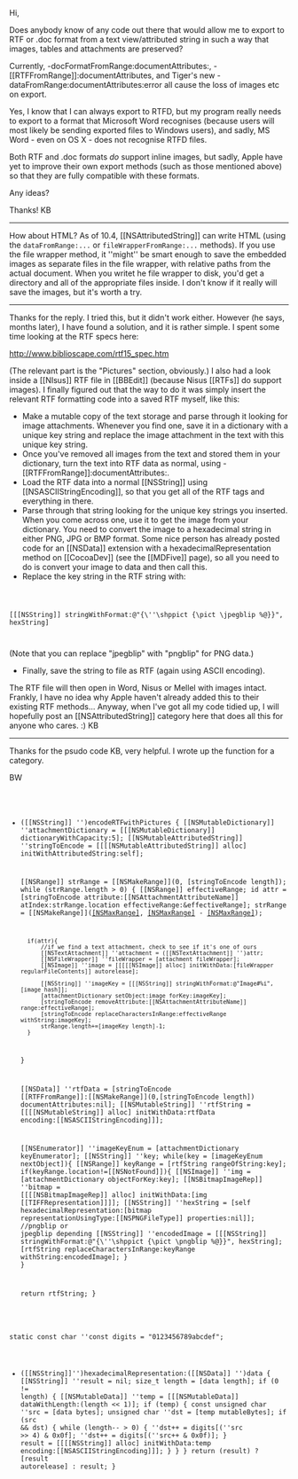 Hi,

Does anybody know of any code out there that would allow me to export to RTF or .doc format from a text view/attributed string in such a way that images, tables and attachments are preserved?

Currently, -docFormatFromRange:documentAttributes:, -[[RTFFromRange]]:documentAttributes, and Tiger's new -dataFromRange:documentAttributes:error all cause the loss of images etc on export.

Yes, I know that I can always export to RTFD, but my program really needs to export to a format that Microsoft Word recognises (because users will most likely be sending exported files to Windows users), and sadly, MS Word - even on OS X - does not recognise RTFD files.

Both RTF and .doc formats _do_ support inline images, but sadly, Apple have yet to improve their own export methods (such as those mentioned above) so that they are fully compatible with these formats.

Any ideas?

Thanks!
KB

----

How about HTML? As of 10.4, [[NSAttributedString]] can write HTML (using the <code>dataFromRange:...</code> or <code>fileWrapperFromRange:...</code> methods). If you use the file wrapper method, it ''might'' be smart enough to save the embedded images as separate files in the file wrapper, with relative paths from the actual document. When you writet he file wrapper to disk, you'd get a directory and all of the appropriate files inside. I don't know if it really will save the images, but it's worth a try.

----

Thanks for the reply. I tried this, but it didn't work either. However (he says, months later), I have found a solution, and it is rather simple. I spent some time looking at the RTF specs here:

http://www.biblioscape.com/rtf15_spec.htm

(The relevant part is the "Pictures" section, obviously.) I also had a look inside a [[NIsus]] RTF file in [[BBEdit]] (because Nisus [[RTFs]] do support images). I finally figured out that the way to do it was simply insert the relevant RTF formatting code into a saved RTF myself, like this:


* Make a mutable copy of the text storage and parse through it looking for image attachments. Whenever you find one, save it in a dictionary with a unique key string and replace the image attachment in the text with this unique key string.
* Once you've removed all images from the text and stored them in your dictionary, turn the text into RTF data as normal, using -[[RTFFromRange]]:documentAttributes:.
* Load the RTF data into a normal [[NSString]] using [[NSASCIIStringEncoding]], so that you get all of the RTF tags and everything in there.
* Parse through that string looking for the unique key strings you inserted. When you come across one, use it to get the image from your dictionary. You need to convert the image to a hexadecimal string in either PNG, JPG or BMP format. Some nice person has already posted code for an [[NSData]] extension with a hexadecimalRepresentation method on [[CocoaDev]] (see the [[MDFive]] page), so all you need to do is convert your image to data and then call this.
* Replace the key string in the RTF string with:


<code>

[[[NSString]] stringWithFormat:@"{\\''\\shppict {\\pict \\jpegblip %@}}", hexString]

</code>


(Note that you can replace "jpegblip" with "pngblip" for PNG data.)
* Finally, save the string to file as RTF (again using ASCII encoding).


The RTF file will then open in Word, Nisus or Mellel with images intact. Frankly, I have no idea why Apple haven't already added this to their existing RTF methods... Anyway, when I've got all my code tidied up, I will hopefully post an [[NSAttributedString]] category here that does all this for anyone who cares. :)
KB

----
Thanks for the psudo code KB, very helpful. I wrote up the function for a category.

BW
<code>
- ([[NSString]] '')encodeRTFwithPictures
{
	[[NSMutableDictionary]] ''attachmentDictionary = [[[NSMutableDictionary]] dictionaryWithCapacity:5];
	[[NSMutableAttributedString]] ''stringToEncode = [[[[NSMutableAttributedString]] alloc] initWithAttributedString:self];
	
	[[NSRange]] strRange = [[NSMakeRange]](0, [stringToEncode length]);
	while (strRange.length > 0) {
		[[NSRange]] effectiveRange;
		id attr = [stringToEncode attribute:[[NSAttachmentAttributeName]] atIndex:strRange.location effectiveRange:&effectiveRange];
		strRange = [[NSMakeRange]]([[NSMaxRange]](effectiveRange), [[NSMaxRange]](strRange) - [[NSMaxRange]](effectiveRange));
		
		if(attr){
			//if we find a text attachment, check to see if it's one of ours
			[[NSTextAttachment]] ''attachment = ([[NSTextAttachment]] '')attr;
			[[NSFileWrapper]] ''fileWrapper = [attachment fileWrapper];
			[[NSImage]] ''image = [[[[[NSImage]] alloc] initWithData:[fileWrapper regularFileContents]] autorelease];
			
			[[NSString]] ''imageKey = [[[NSString]] stringWithFormat:@"Image#%i",[image hash]];
			[attachmentDictionary setObject:image forKey:imageKey];
			[stringToEncode removeAttribute:[[NSAttachmentAttributeName]] range:effectiveRange];
			[stringToEncode replaceCharactersInRange:effectiveRange withString:imageKey];
			strRange.length+=[imageKey length]-1;
		}
	}
	
	[[NSData]] ''rtfData = [stringToEncode [[RTFFromRange]]:[[NSMakeRange]](0,[stringToEncode length]) documentAttributes:nil];
	[[NSMutableString]] ''rtfString = [[[[NSMutableString]] alloc] initWithData:rtfData encoding:[[NSASCIIStringEncoding]]];
	
	[[NSEnumerator]] ''imageKeyEnum = [attachmentDictionary keyEnumerator];
	[[NSString]] ''key;
	while(key = [imageKeyEnum nextObject]){
		[[NSRange]] keyRange = [rtfString rangeOfString:key];
		if(keyRange.location!=[[NSNotFound]]){
			[[NSImage]] ''img = [attachmentDictionary objectForKey:key];
			[[NSBitmapImageRep]] ''bitmap = [[[[NSBitmapImageRep]] alloc] initWithData:[img [[TIFFRepresentation]]]];
			[[NSString]] ''hexString = [self hexadecimalRepresentation:[bitmap representationUsingType:[[NSPNGFileType]] properties:nil]];
			//pngblip or jpegblip depending
			[[NSString]] ''encodedImage = [[[NSString]] stringWithFormat:@"{\\''\\shppict {\\pict \\pngblip %@}}", hexString];
			[rtfString replaceCharactersInRange:keyRange withString:encodedImage];
		}
	}
	
	return rtfString;
}

static const char ''const digits = "0123456789abcdef";

- ([[NSString]]'')hexadecimalRepresentation:([[NSData]] '')data
{
	[[NSString]] ''result = nil;
	size_t length = [data length];
	if (0 != length) {
		[[NSMutableData]] ''temp = [[[NSMutableData]] dataWithLength:(length << 1)];
		if (temp) {
			const unsigned char ''src = [data bytes];
			unsigned char ''dst = [temp mutableBytes];
			if (src && dst) {
				while (length-- > 0) {
					''dst++ = digits[(''src >> 4) & 0x0f];
					''dst++ = digits[(''src++ & 0x0f)];
				}
				result = [[[[NSString]] alloc] initWithData:temp encoding:[[NSASCIIStringEncoding]]];
			}
		}
	}
	return (result) ? [result autorelease] : result;
}
</code>